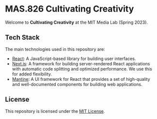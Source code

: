 # MAS.826 Cultivating Creativity
Welcome to **Cultivating Creativity** at the MIT Media Lab (Spring 2023).

## Tech Stack

The main technologies used in this repository are:

- [React](https://reactjs.org/): A JavaScript-based library for building user interfaces.
- [Next.js](https://nextjs.org/): A framework for building server-rendered React applications with automatic code splitting and optimized performance. We use this for added flexibility.
- [Mantine](https://mantine.dev/): A UI framework for React that provides a set of high-quality and well-documented components for building web applications.

## License

This repository is licensed under the [MIT License](https://opensource.org/licenses/MIT).
